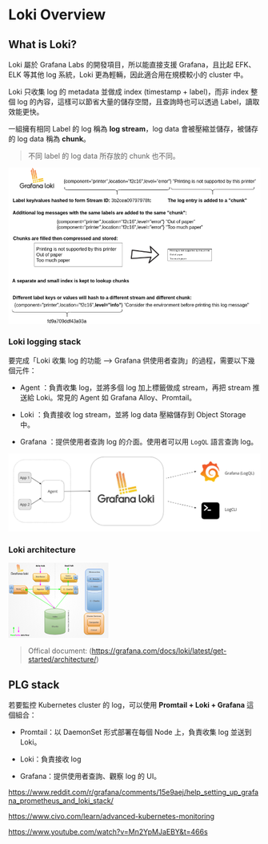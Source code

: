 # Loki Overview

## What is Loki?

Loki 屬於 Grafana Labs 的開發項目，所以能直接支援 Grafana，且比起 EFK、ELK 等其他 log 系統，Loki 更為輕輛，因此適合用在規模較小的 cluster 中。


Loki 只收集 log 的 metadata 並做成 index (timestamp + label)，而非 index 整個 log 的內容，這樣可以節省大量的儲存空間，且查詢時也可以透過 Label，讀取效能更快。

一組擁有相同 Label 的 log 稱為 **log stream**，log data 會被壓縮並儲存，被儲存的 log data 稱為 **chunk**。

> 不同 label 的 log data 所存放的 chunk 也不同。

![alt text](image-1.png)

### Loki logging stack

要完成「Loki 收集 log 的功能 --> Grafana 供使用者查詢」的過程，需要以下幾個元件：

* Agent ：負責收集 log，並將多個 log 加上標籤做成 stream，再把 stream 推送給 Loki。常見的 Agent 如 Grafana Alloy、Promtail。

* Loki ：負責接收 log stream，並將 log data 壓縮儲存到 Object Storage 中。

* Grafana ：提供使用者查詢 log 的介面。使用者可以用 `LogQL` 語言查詢 log。

![alt text](image.png)



### Loki architecture

![alt text](image-2.png)

> Offical document: (https://grafana.com/docs/loki/latest/get-started/architecture/)

## PLG stack

若要監控 Kubernetes cluster 的 log，可以使用 **Promtail + Loki + Grafana** 這個組合：

* Promtail：以 DaemonSet 形式部署在每個 Node 上，負責收集 log 並送到 Loki。

* Loki：負責接收 log

* Grafana：提供使用者查詢、觀察 log 的 UI。



https://www.reddit.com/r/grafana/comments/15e9aej/help_setting_up_grafana_prometheus_and_loki_stack/

https://www.civo.com/learn/advanced-kubernetes-monitoring

https://www.youtube.com/watch?v=Mn2YpMJaEBY&t=466s